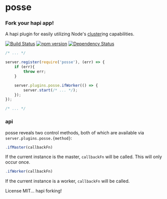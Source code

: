 # posse

### Fork your hapi app!

A hapi plugin for easily utilizing Node's [cluster](https://nodejs.org/dist/latest-v4.x/docs/api/cluster.html)ing capabilities.

[![Build Status](https://travis-ci.org/mbjordan/posse.svg?branch=master)](https://travis-ci.org/mbjordan/posse)
[![npm version](https://badge.fury.io/js/posse.svg)](https://www.npmjs.com/package/posse)
[![Dependency Status](https://david-dm.org/mbjordan/posse.svg)](https://david-dm.org/mbjordan/posse)

```javascript
/* ... */

server.register(require('posse'), (err) => {
    if (err){
        throw err;
    }

    server.plugins.posse.ifWorker(() => {
        server.start(/* ... */);
    });
});

/* ... */
```

### api

posse reveals two control methods, both of which are available via `server.plugins.posse.{method}`:

```javascript
.ifMaster(callbackFn)
```

If the current instance is the master, `callbackFn` will be called. This will only occur once.

```javascript
.ifWorker(callbackFn)
```

If the current instance is a worker, `callbackFn` will be called.

License MIT... hapi forking!
